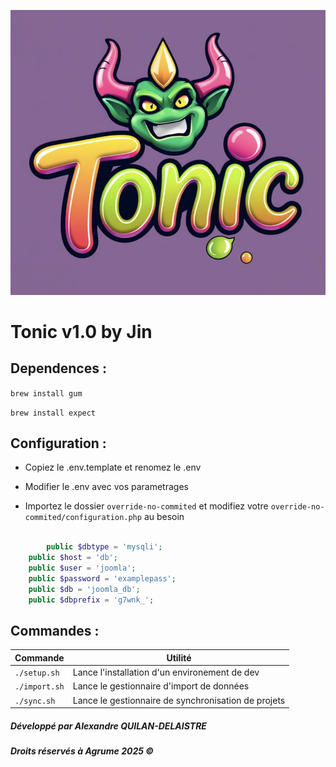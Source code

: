 ![Image Générée par IA](toniclogo.png)

# Tonic v1.0 by Jin

## Dependences : 

`brew install gum`

`brew install expect`

## Configuration : 
- Copiez le .env.template et renomez le .env
- Modifier le .env avec vos parametrages

- Importez le dossier `override-no-commited` et modifiez votre `override-no-commited/configuration.php` au besoin
```php
    
        public $dbtype = 'mysqli';
	public $host = 'db';
	public $user = 'joomla';
	public $password = 'examplepass';
	public $db = 'joomla_db';
	public $dbprefix = 'g7wnk_';
```

## Commandes :
| Commande      | Utilité                                             |
|---------------|-----------------------------------------------------|
| `./setup.sh`  | Lance l'installation d'un environement de dev       |
| `./import.sh` | Lance le gestionnaire d'import de données           |
| `./sync.sh`   | Lance le gestionnaire de synchronisation de projets |


##### Développé par Alexandre QUILAN-DELAISTRE
##### Droits réservés à Agrume 2025 ©